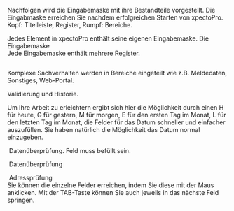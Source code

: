 <!DOCTYPE html>
<html>
<head>
<meta charset="utf-8">
<meta name="viewport" content="width=device-width, initial-scale=1.0">
<title>600_Eingabemaske.md</title>
<link rel="stylesheet" href="https://stackedit.io/res-min/themes/base.css" />
<script type="text/javascript" src="https://cdn.mathjax.org/mathjax/latest/MathJax.js?config=TeX-AMS_HTML"></script>
</head>
<body><div class="container"><p>Nachfolgen wird die Eingabemaske mit ihre Bestandteile vorgestellt. Die Eingabmaske erreichen Sie nachdem erfolgreichen Starten von xpectoPro. Kopf: Titelleiste, Register, Rumpf: Bereiche.</p>

<p>Jedes Element in xpectoPro enthält seine eigenen Eingabemaske. Die Eingabemaske  <br>
Jede Eingabemaske enthält mehrere Register.</p>

<p><img src="http://xpecto.github.io/docs/img/img_1430327488389.png" alt="" title=""></p>

<p>Komplexe Sachverhalten werden in Bereiche eingeteilt wie z.B. Meldedaten, Sonstiges, Web-Portal.</p>

<p>Validierung und Historie. </p>

<p>Um Ihre Arbeit zu erleichtern ergibt sich hier die Möglichkeit durch einen H für heute, G für gestern, M für morgen, E für den ersten Tag im Monat, L für den letzten Tag im Monat, die Felder für das Datum schneller und einfacher auszufüllen. Sie haben natürlich die Möglichkeit das Datum normal einzugeben.</p>

<p><img src="http://xpecto.github.io/docs/img/img_1430729624073.png" alt="" title=""> Datenüberprüfung. Feld muss befüllt sein.</p>

<p><img src="http://xpecto.github.io/docs/img/img_1430729543912.png" alt="" title=""> Datenüberprüfung</p>

<p><img src="http://xpecto.github.io/docs/img/img_1430729578370.png" alt="" title=""> Adressprüfung <br>
Sie können die einzelne Felder erreichen, indem Sie diese mit der Maus anklicken. Mit der TAB-Taste können Sie auch jeweils in das nächste Feld springen.</p></div></body>
</html>